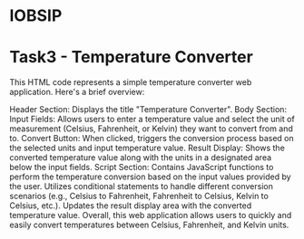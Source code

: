 # IOBSIP
# Task3 - Temperature Converter

This HTML code represents a simple temperature converter web application. Here's a brief overview:

Header Section: Displays the title "Temperature Converter".
Body Section:
Input Fields: Allows users to enter a temperature value and select the unit of measurement (Celsius, Fahrenheit, or Kelvin) they want to convert from and to.
Convert Button: When clicked, triggers the conversion process based on the selected units and input temperature value.
Result Display: Shows the converted temperature value along with the units in a designated area below the input fields.
Script Section:
Contains JavaScript functions to perform the temperature conversion based on the input values provided by the user.
Utilizes conditional statements to handle different conversion scenarios (e.g., Celsius to Fahrenheit, Fahrenheit to Celsius, Kelvin to Celsius, etc.).
Updates the result display area with the converted temperature value.
Overall, this web application allows users to quickly and easily convert temperatures between Celsius, Fahrenheit, and Kelvin units.
